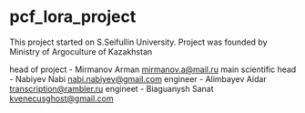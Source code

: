 # pcf_lora_project

This project started on S.Seifullin University.
Project was founded by Ministry of Argoculture of Kazakhstan

head of project - Mirmanov Arman mirmanov.a@mail.ru
main scientific head - Nabiyev Nabi nabi.nabiyev@gmail.com
engineer - Alimbayev Aidar transcription@rambler.ru
engineet - Biaguanysh Sanat kvenecusghost@gmail.com 
